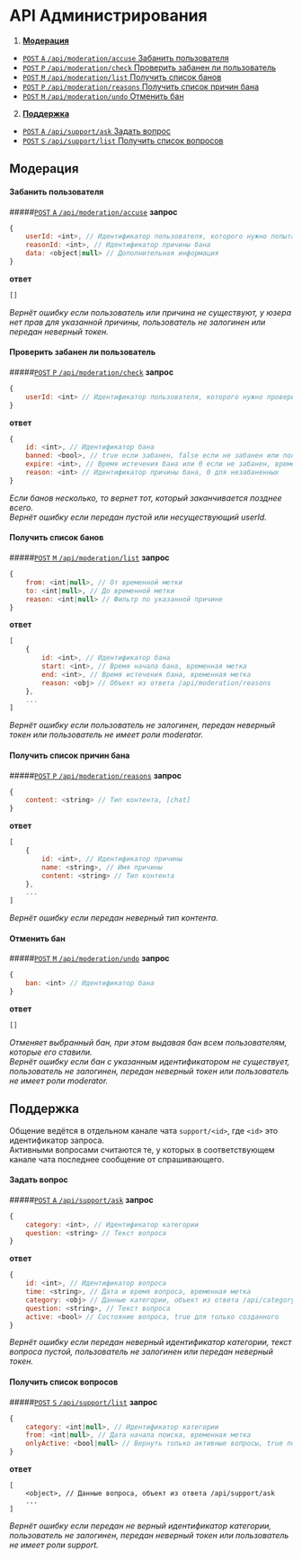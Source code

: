 ﻿API Администрирования
=====================

1. [**Модерация**](#Модерация)
  - [`POST` `A` `/api/moderation/accuse` Забанить пользователя](#Забанить-пользователя)
  - [`POST` `P` `/api/moderation/check` Проверить забанен ли пользователь](#Проверить-забанен-ли-пользователь)
  - [`POST` `M` `/api/moderation/list` Получить список банов](#Получить-список-банов)
  - [`POST` `P` `/api/moderation/reasons` Получить список причин бана](#Получить-список-причин-бана)
  - [`POST` `M` `/api/moderation/undo` Отменить бан](#Отменить-бан)
2. [**Поддержка**](#Поддержка)
  - [`POST` `A` `/api/support/ask` Задать вопрос](#Задать-вопрос)
  - [`POST` `S` `/api/support/list` Получить список вопросов](#Получить-список-вопросов)

## Модерация

#### Забанить пользователя
#####[`POST` `A` `/api/moderation/accuse`](http://funstream.tv/api/moderation/accuse)
**запрос**
```js
{
    userId: <int>, // Идентификатор пользователя, которого нужно попытаться забанить
    reasonId: <int>, // Идентификатор причины бана
    data: <object|null> // Дополнительная информация
}
```
**ответ**
```js
[]
```
*Вернёт ошибку если пользователь или причина не существуют, у юзера нет прав для указанной причины, пользователь не залогинен или передан неверный токен.*


####  Проверить забанен ли пользователь
#####[`POST` `P` `/api/moderation/check`](http://funstream.tv/api/moderation/check)
**запрос**
```js
{
    userId: <int> // Идентификатор пользователя, которого нужно проверить
}
```
**ответ**
```js
{
    id: <int>, // Идентификатор бана
    banned: <bool>, // true если забанен, false если не забанен или пользователь не существует
    expire: <int>, // Время истечения бана или 0 если не забанен, временная метка, 0 для незабаненных
    reason: <int> // Идентификатор причины бана, 0 для незабаненных
}
```
*Если банов несколько, то вернет тот, который заканчивается позднее всего.*  
*Вернёт ошибку если передан пустой или несуществующий userId.*


#### Получить список банов
#####[`POST` `M` `/api/moderation/list`](http://funstream.tv/api/moderation/list)
**запрос**
```js
{
    from: <int|null>, // От временной метки
    to: <int|null>, // До временной метки
    reason: <int|null> // Фильтр по указанной причине
}
```
**ответ**
```js
[
    {
        id: <int>, // Идентификатор бана
        start: <int>, // Время начала бана, временная метка
        end: <int>, // Время истечения бана, временная метка
        reason: <obj> // Объект из ответа /api/moderation/reasons
    },
    ...
]
```
*Вернёт ошибку если пользователь не залогинен, передан неверный токен или пользователь не имеет роли moderator.*


#### Получить список причин бана
#####[`POST` `P` `/api/moderation/reasons`](http://funstream.tv/api/moderation/reasons)
**запрос**
```js
{
    content: <string> // Тип контента, [chat]
}
```
**ответ**
```js
[
    {
        id: <int>, // Идентификатор причины
        name: <string>, // Имя причины
        content: <string> // Тип контента
    },
    ...
]
```
*Вернёт ошибку если передан неверный тип контента.*


#### Отменить бан
#####[`POST` `M` `/api/moderation/undo`](http://funstream.tv/api/moderation/undo)
**запрос**
```js
{
    ban: <int> // Идентификатор бана
}
```
**ответ**
```js
[]
```
*Отменяет выбранный бан, при этом выдавая бан всем пользователям, которые его ставили.*  
*Вернёт ошибку если бан с указанным идентификатором не существует, пользователь не залогинен, передан неверный токен или пользователь не имеет роли moderator.*


## Поддержка

Общение ведётся в отдельном канале чата `support/<id>`, где `<id>` это идентификатор запроса.  
Активными вопросами считаются те, у которых в соответствующем канале чата последнее сообщение от спрашивающего.


#### Задать вопрос
#####[`POST` `A` `/api/support/ask`](http://funstream.tv/api/support/ask)
**запрос**
```js
{
    category: <int>, // Идентификатор категории
    question: <string> // Текст вопроса
}
```
**ответ**
```js
{
    id: <int>, // Идентификатор вопроса
    time: <string>, // Дата и время вопроса, временная метка
    category: <obj> // Данные категории, объект из ответа /api/category
    question: <string>, // Текст вопроса
    active: <bool> // Состояние вопроса, true для только созданного
}
```
*Вернёт ошибку если передан неверный идентификатор категории, текст вопроса пустой, пользователь не залогинен или передан неверный токен.*


#### Получить список вопросов
#####[`POST` `S` `/api/support/list`](http://funstream.tv/api/support/list)
**запрос**
```js
{
    category: <int|null>, // Идентификатор категории
    from: <int|null>, // Дата начала поиска, временная метка
    onlyActive: <bool|null> // Вернуть только активные вопросы, true по умолчанию
}
```
**ответ**
```
[
    <object>, // Данные вопроса, объект из ответа /api/support/ask
    ...
]
```
*Вернёт ошибку если передан не верный идентификатор категории, пользователь не залогинен, передан неверный токен или пользователь не имеет роли support.*
